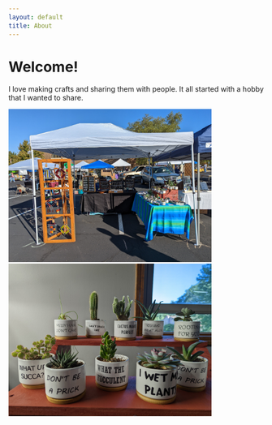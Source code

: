 ```yaml
---
layout: default
title: About
---
```

# Welcome!
I love making crafts and sharing them with people. It all started with a hobby that I wanted to share.

<img src="/images/setupfull.jpg" width="400" />  <img src="/images/plants.jpg" width="400" />





